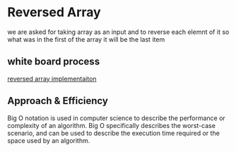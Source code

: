 # Reversed Array
we are asked for taking array as an input and to reverse each elemnt of it so what was in the first of the array it will be the last item

## white board process
[reversed array implementaiton](prob1.png)



## Approach & Efficiency
Big O notation is used in computer science to describe the performance or complexity of an algorithm. Big O specifically describes the worst-case scenario, and can be used to describe the execution time required or the space used by an algorithm.